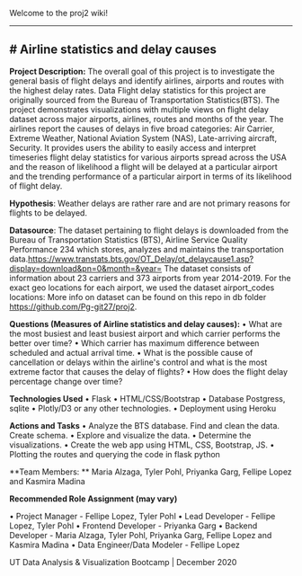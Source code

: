 Welcome to the proj2 wiki!

***

## # Airline statistics and delay causes
 
**Project Description:**
The overall goal of this project is to investigate the general basis of flight delays and identify airlines, airports and routes with the highest delay rates. Data Flight delay statistics for this project are originally sourced from the Bureau of Transportation Statistics(BTS). The project demonstrates visualizations with multiple views on flight delay dataset across major airports, airlines, routes and months of the year. The airlines report the causes of delays in five broad categories: Air Carrier, Extreme Weather, National Aviation System (NAS), Late-arriving aircraft, Security. It provides users the ability to easily access and interpret timeseries flight delay statistics for various airports spread across the USA and the reason of likelihood a flight will be delayed at a particular airport and the trending performance of a particular airport in terms of its likelihood of flight delay. 

**Hypothesis**:
Weather delays are rather rare and are not primary reasons for flights to be delayed.

**Datasource**:
The dataset pertaining to flight delays is downloaded from the Bureau of Transportation Statistics (BTS), Airline Service Quality Performance 234 which stores, analyzes and maintains the transportation data.https://www.transtats.bts.gov/OT_Delay/ot_delaycause1.asp?display=download&pn=0&month=&year=
The dataset consists of information about 23 carriers and 373 airports from year 2014-2019. For the exact geo locations for each airport, we used the dataset airport_codes locations: More info on dataset can be found on this repo in db folder https://github.com/Pg-git27/proj2.

**Questions (Measures of Airline statistics and delay causes):**
•	What are the most busiest and least busiest airport and which carrier performs the better over time?
•	Which carrier has maximum difference between scheduled and actual arrival time.
•	What is the possible cause of cancellation or delays within the airline's control and what is the most extreme factor that causes the delay of 
        flights?
•	How does the flight delay percentage change over time?

**Technologies Used**
•	Flask
•	HTML/CSS/Bootstrap
•	Database Postgress, sqlite
•	Plotly/D3 or any other technologies.
•	Deployment using Heroku

**Actions and Tasks**
•	Analyze the BTS database. Find and clean the data. Create schema.
•	Explore and visualize the data.
•	Determine the visualizations.
•	Create the web app using HTML, CSS, Bootstrap, JS.
•	Plotting the routes and querying the code in flask python

**Team Members: ** 
Maria Alzaga, Tyler Pohl, Priyanka Garg, Fellipe Lopez and Kasmira Madina

**Recommended Role Assignment (may vary)**

•	Project Manager - Fellipe Lopez, Tyler Pohl
•	Lead Developer - Fellipe Lopez, Tyler Pohl
•	Frontend Developer - Priyanka Garg
•	Backend Developer - Maria Alzaga, Tyler Pohl, Priyanka Garg, Fellipe Lopez and Kasmira Madina
•	Data Engineer/Data Modeler - Fellipe Lopez


UT Data Analysis & Visualization Bootcamp | December 2020
